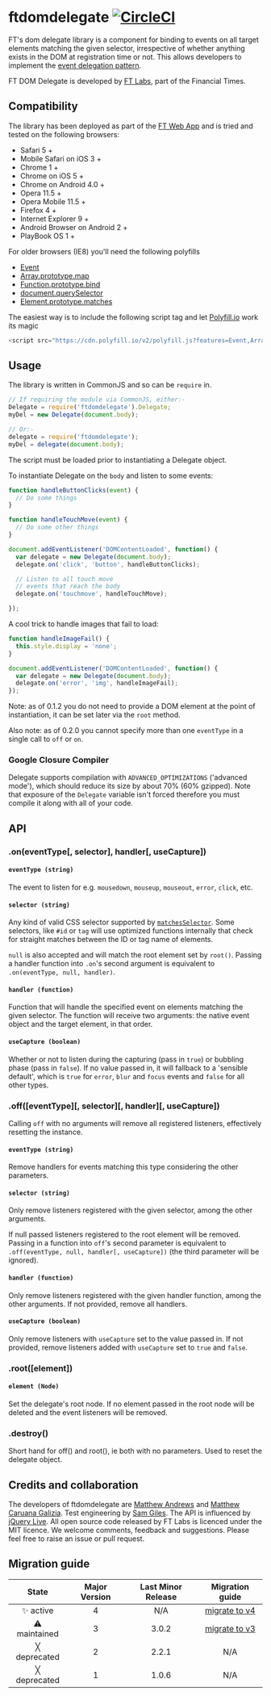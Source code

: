 # ftdomdelegate [![CircleCI](https://circleci.com/gh/Financial-Times/ftdomdelegate.svg?style=svg)](https://circleci.com/gh/Financial-Times/ftdomdelegate)

FT's dom delegate library is a component for binding to events on all target elements matching the given selector, irrespective of whether anything exists in the DOM at registration time or not. This allows developers to implement the [event delegation pattern](http://www.sitepoint.com/javascript-event-delegation-is-easier-than-you-think/).

FT DOM Delegate is developed by [FT Labs](http://labs.ft.com/), part of the Financial Times.

## Compatibility ##

The library has been deployed as part of the [FT Web App](http://app.ft.com/) and is tried and tested on the following browsers:

* Safari 5 +
* Mobile Safari on iOS 3 +
* Chrome 1 +
* Chrome on iOS 5 +
* Chrome on Android 4.0 +
* Opera 11.5 +
* Opera Mobile 11.5 +
* Firefox 4 +
* Internet Explorer 9 +
* Android Browser on Android 2 +
* PlayBook OS 1 +

For older browsers (IE8) you'll need the following polyfills

 - [Event](https://polyfill.io/v2/docs/features/#Event)
 - [Array.prototype.map](https://polyfill.io/v2/docs/features/#Array_prototype_map)
 - [Function.prototype.bind](https://polyfill.io/v2/docs/features/#Function_prototype_bind)
 - [document.querySelector](https://polyfill.io/v2/docs/features/#document_querySelector)
 - [Element.prototype.matches](https://polyfill.io/v2/docs/features/#Element_prototype_matches)

The easiest way is to include the following script tag and let [Polyfill.io](https://Polyfill.io) work its magic

```js
<script src="https://cdn.polyfill.io/v2/polyfill.js?features=Event,Array.prototype.map,Function.prototype.bind,document.querySelector,Element.prototype.matches"></script>
```

## Usage ##

The library is written in CommonJS and so can be `require` in.

```js
// If requiring the module via CommonJS, either:-
Delegate = require('ftdomdelegate').Delegate;
myDel = new Delegate(document.body);

// Or:-
delegate = require('ftdomdelegate');
myDel = delegate(document.body);
```

The script must be loaded prior to instantiating a Delegate object.

To instantiate Delegate on the `body` and listen to some events:

```js
function handleButtonClicks(event) {
  // Do some things
}

function handleTouchMove(event) {
  // Do some other things
}

document.addEventListener('DOMContentLoaded', function() {
  var delegate = new Delegate(document.body);
  delegate.on('click', 'button', handleButtonClicks);

  // Listen to all touch move
  // events that reach the body
  delegate.on('touchmove', handleTouchMove);

});
```

A cool trick to handle images that fail to load:

```js
function handleImageFail() {
  this.style.display = 'none';
}

document.addEventListener('DOMContentLoaded', function() {
  var delegate = new Delegate(document.body);
  delegate.on('error', 'img', handleImageFail);
});
```

Note: as of 0.1.2 you do not need to provide a DOM element at the point of instantiation, it can be set later via the `root` method.

Also note: as of 0.2.0 you cannot specify more than one `eventType` in a single call to `off` or `on`.

### Google Closure Compiler ###

Delegate supports compilation with `ADVANCED_OPTIMIZATIONS` ('advanced mode'), which should reduce its size by about 70% (60% gzipped). Note that exposure of the `Delegate` variable isn't forced therefore you must compile it along with all of your code.

## API ##

### .on(eventType[, selector], handler[, useCapture]) ###

#### `eventType (string)` ####

The event to listen for e.g. `mousedown`, `mouseup`, `mouseout`, `error`, `click`, etc.

#### `selector (string)` ####

Any kind of valid CSS selector supported by [`matchesSelector`](http://caniuse.com/matchesselector). Some selectors, like `#id` or `tag` will use optimized functions internally that check for straight matches between the ID or tag name of elements.

`null` is also accepted and will match the root element set by `root()`.  Passing a handler function into `.on`'s second argument is equivalent to `.on(eventType, null, handler)`.

#### `handler (function)` ####

Function that will handle the specified event on elements matching the given selector.  The function will receive two arguments: the native event object and the target element, in that order.

#### `useCapture (boolean)` ####

Whether or not to listen during the capturing (pass in `true`) or bubbling phase (pass in `false`).  If no value passed in, it will fallback to a 'sensible default', which is `true` for `error`, `blur` and `focus` events and `false` for all other types.

### .off([eventType][, selector][, handler][, useCapture]) ###

Calling `off` with no arguments will remove all registered listeners, effectively resetting the instance.

#### `eventType (string)` ####

Remove handlers for events matching this type considering the other parameters.

#### `selector (string)` ####

Only remove listeners registered with the given selector, among the other arguments.

If null passed listeners registered to the root element will be removed.  Passing in a function into `off`'s second parameter is equivalent to `.off(eventType, null, handler[, useCapture])` (the third parameter will be ignored).

#### `handler (function)` ####

Only remove listeners registered with the given handler function, among the other arguments.  If not provided, remove all handlers.

#### `useCapture (boolean)` ####

Only remove listeners with `useCapture` set to the value passed in.  If not provided, remove listeners added with `useCapture` set to `true` and `false`.

### .root([element]) ###

#### `element (Node)` ####

Set the delegate's root node.  If no element passed in the root node will be deleted and the event listeners will be removed.

### .destroy() ###

Short hand for off() and root(), ie both with no parameters. Used to reset the delegate object.

## Credits and collaboration ##

The developers of ftdomdelegate are [Matthew Andrews](https://twitter.com/andrewsmatt) and [Matthew Caruana Galizia](http://twitter.com/mcaruanagalizia). Test engineering by [Sam Giles](https://twitter.com/SamuelGiles_). The API is influenced by [jQuery Live](http://api.jquery.com/live/). All open source code released by FT Labs is licenced under the MIT licence. We welcome comments, feedback and suggestions. Please feel free to raise an issue or pull request.

## Migration guide

State | Major Version | Last Minor Release | Migration guide |
:---: | :---: | :---: | :---:
✨ active | 4 | N/A | [migrate to v4](MIGRATION.md#migrating-from-v3-to-v4) |
⚠ maintained | 3 | 3.0.2 | [migrate to v3](MIGRATION.md#migrating-from-v2-to-v3) |
╳ deprecated | 2 | 2.2.1 | N/A |
╳ deprecated | 1 | 1.0.6 | N/A |

